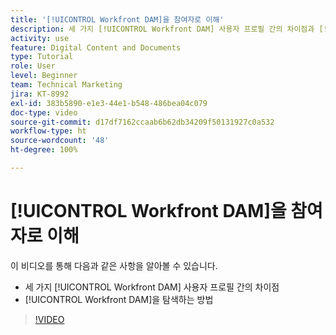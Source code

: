 ```yaml
---
title: '[!UICONTROL Workfront DAM]을 참여자로 이해'
description: 세 가지 [!UICONTROL Workfront DAM] 사용자 프로필 간의 차이점과 [!UICONTROL Workfront DAM]을 탐색하는 방법에 대해 알아봅니다.
activity: use
feature: Digital Content and Documents
type: Tutorial
role: User
level: Beginner
team: Technical Marketing
jira: KT-8992
exl-id: 383b5890-e1e3-44e1-b548-486bea04c079
doc-type: video
source-git-commit: d17df7162ccaab6b62db34209f50131927c0a532
workflow-type: ht
source-wordcount: '48'
ht-degree: 100%

---
```


# [!UICONTROL Workfront DAM]을 참여자로 이해

이 비디오를 통해 다음과 같은 사항을 알아볼 수 있습니다.

* 세 가지 [!UICONTROL Workfront DAM] 사용자 프로필 간의 차이점
* [!UICONTROL Workfront DAM]을 탐색하는 방법

>[!VIDEO](https://video.tv.adobe.com/v/335252/?quality=12&learn=on&enablevpops)
